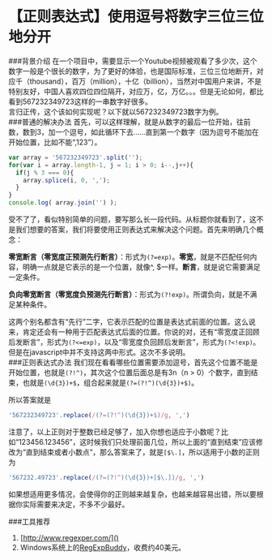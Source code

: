 【正则表达式】使用逗号将数字三位三位地分开
===
###背景介绍
在一个项目中，需要显示一个Youtube视频被观看了多少次，这个数字一般是个很长的数字，为了更好的体验，也是国际标准，三位三位地断开，对应千（thousand），百万（million），十亿（billion），当然对中国用户来讲，不是特别友好，中国人喜欢四位四位隔开，对应万，亿，万亿。。。但是无论如何，都比看到567232349723这样的一串数字好很多。  
言归正传，这个该如何实现呢？以下就以567232349723数字为例。  
###普通的解决办法
首先，可以这样理解，就是从数字的最后一位开始，往前数，数到3，加一个逗号，如此循环下去……直到第一个数字（因为逗号不能加在开始位置，比如不能“,123”）。
```js
var array = '567232349723'.split('');
for(var i = array.length-1, j = 1; i > 0; i--,j++){
  if(j % 3 === 0){
    array.splice(i, 0, ',');
  }
}
console.log( array.join('') );
```
受不了了，看似特别简单的问题，要写那么长一段代码。从标题你就看到了，这不是我们想要的答案，我们将要使用正则表达式来解决这个问题。首先来明确几个概念：  
  
**零宽断言（零宽度正预测先行断言）**：形式为`(?=exp)`。**零宽**，就是不匹配任何内容，明确一点就是它表示的是一个位置，就像^, $一样。**断言**，就是说它需要满足一定条件。  
  
**负向零宽断言（零宽度负预测先行断言）**：形式为`(?!exp)`。所谓负向，就是不满足某种条件。  
  
这两个别名都含有“先行”二字，它表示匹配的位置是表达式前面的位置。这么说来，肯定还会有一种用于匹配表达式后面的位置。你说的对，还有“零宽度正回顾后发断言”，形式为`(?<=exp)`，以及“零宽度负回顾后发断言”，形式为`(?<!exp)`。但是在javascript中并不支持这两中形式。这次不多说明。  
###正则表达式办法
我们现在看看哪些位置需要添加逗号，首先这个位置不能是开始位置，也就是`(?!^)`，其次这个位置后面总是有3n（n > 0）个数字，直到结束，也就是`(\d{3})+$`，组合起来就是`(?=(?!^)(\d{3})+$)`。  
  
所以答案就是
```js
'567232349723'.replace(/(?=(?!^)(\d{3})+$)/g, ',')
```

注意了，以上正则对于整数已经足够了，加入你想也适应于小数呢？比如“123456.123456”，这时候我们只处理前面几位，所以上面的“直到结束”应该修改为“直到结束或者小数点”，那么答案来了，就是`[$\.]`，所以适用于小数的正则为
```js
'567232.49723'.replace(/(?=(?!^)(\d{3})+[$\.])/g, ',')
```

如果想适用更多情况，会使得你的正则越来越复杂，也越来越容易出错，所以要根据你实际需要来决定，不多不少最好。  

###工具推荐
1. [http://www.regexper.com/]()
2. Windows系统上的[RegExpBuddy](http://www.regexbuddy.com/)，收费约40美元。
